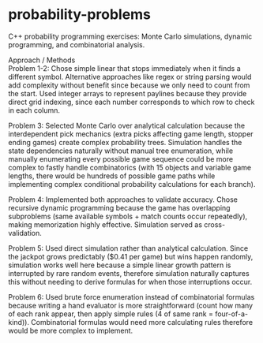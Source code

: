 # probability-problems
C++ probability programming exercises: Monte Carlo simulations, dynamic programming, and combinatorial analysis.

Approach / Methods  
Problem 1-2: Chose simple linear that stops immediately when it finds a different symbol. Alternative approaches like regex or string parsing would add complexity without benefit since because we only need to count from the start. Used integer arrays to represent paylines because they provide direct grid indexing, since each number corresponds to which row to check in each column.  

Problem 3: Selected Monte Carlo over analytical calculation because the interdependent pick mechanics (extra picks affecting game length, stopper ending games) create complex probability trees. Simulation handles the state dependencies naturally without manual tree enumeration, while manually enumerating every possible game sequence could be more complex to fastly handle combinatorics (with 15 objects and variable game lengths, there would be hundreds of possible game paths while implementing complex conditional probability calculations for each branch).  

Problem 4: Implemented both approaches to validate accuracy. Chose recursive dynamic programming because the game has overlapping subproblems (same available symbols + match counts occur repeatedly), making memorization highly effective. Simulation served as cross-validation.  

Problem 5: Used direct simulation rather than analytical calculation. Since the jackpot grows predictably ($0.41 per game) but wins happen randomly, simulation works well here because a simple linear growth pattern is interrupted by rare random events, therefore simulation naturally captures this without needing to derive formulas for when those interruptions occur.  

Problem 6: Used brute force enumeration instead of combinatorial formulas because writing a hand evaluator is more straightforward (count how many of each rank appear, then apply simple rules (4 of same rank = four-of-a-kind)). Combinatorial formulas would need more calculating rules therefore would be more complex to implement.  
